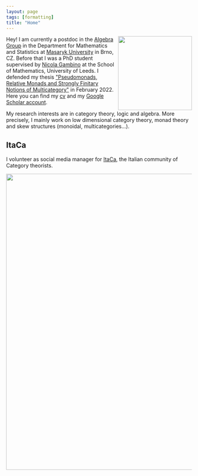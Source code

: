 ```yaml
---
layout: page
tags: [formatting]
title: "Home"
---
```


<a><img src="http://globbia.github.io/assets/io_ramen.jpg" align="right" width="200" ></a>

Hey! I am currently a postdoc in the [Algebra Group](http://www.math.muni.cz/~bourkej/BAS.html) in the Department for Mathematics and Statistics at [Masaryk University](https://www.math.muni.cz/english/) in Brno, CZ. Before that I was a PhD student supervised by [Nicola Gambino](http://www1.maths.leeds.ac.uk/~pmtng/) at the School of Mathematics, University of Leeds. I defended my thesis ["Pseudomonads, Relative Monads and Strongly Finitary Notions of Multicategory"](https://etheses.whiterose.ac.uk/30578/) in February 2022. Here you can find my [cv](Gabriele_Lobbia_CV.pdf) and my [Google Scholar account](https://scholar.google.com/citations?user=xjHu2moAAAAJ&hl=it).

My research interests are in category theory, logic and algebra. More precisely, I mainly work on low dimensional category theory, monad theory and skew structures (monoidal, multicategories...). 

## ItaCa
I volunteer as social media manager for [ItaCa](https://progetto-itaca.github.io/), the Italian community of Category theorists. 

<a><img src="http://globbia.github.io/assets/bojack_hopper.png" align="center" width="800" ></a>



